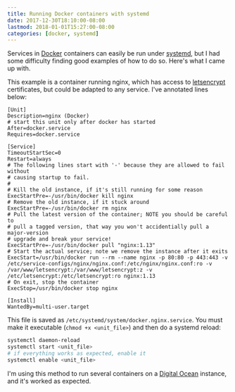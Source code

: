 ```yaml
---
title: Running Docker containers with systemd
date: 2017-12-30T18:10:00-08:00
lastmod: 2018-01-01T15:27:00-08:00
categories: [docker, systemd]
---
```


Services in [Docker][] containers can easily be run under [systemd][], but I
had some difficulty finding good examples of how to do so. Here's what I came
up with.

This example is a container running nginx, which has access to [letsencrypt][]
certificates, but could be adapted to any service. I've annotated lines below:

```
[Unit]
Description=nginx (Docker)
# start this unit only after docker has started
After=docker.service
Requires=docker.service
 
[Service]
TimeoutStartSec=0
Restart=always
# The following lines start with '-' because they are allowed to fail without
# causing startup to fail.
#
# Kill the old instance, if it's still running for some reason
ExecStartPre=-/usr/bin/docker kill nginx
# Remove the old instance, if it stuck around
ExecStartPre=-/usr/bin/docker rm nginx
# Pull the latest version of the container; NOTE you should be careful to
# pull a tagged version, that way you won't accidentially pull a major-version
# upgrade and break your service!
ExecStartPre=-/usr/bin/docker pull "nginx:1.13"
# Start the actual service; note we remove the instance after it exits
ExecStart=/usr/bin/docker run --rm --name nginx -p 80:80 -p 443:443 -v /etc/service-configs/nginx/nginx.conf:/etc/nginx/nginx.conf:ro -v /var/www/letsencrypt:/var/www/letsencrypt:z -v /etc/letsencrypt:/etc/letsencrypt:ro nginx:1.13
# On exit, stop the container
ExecStop=/usr/bin/docker stop nginx
 
[Install]
WantedBy=multi-user.target
```

This file is saved as `/etc/systemd/system/docker.nginx.service`. You must make
it executable (`chmod +x <unit_file>`) and then do a systemd reload:

```bash
systemctl daemon-reload
systemctl start <unit_file>
# if everything works as expected, enable it
systemctl enable <unit_file>
```

I'm using this method to run several containers on a [Digital Ocean][do]
instance, and it's worked as expected.

[docker]: https://www.docker.com/
[systemd]: https://freedesktop.org/wiki/Software/systemd/
[letsencrypt]: https://letsencrypt.org
[do]: https://www.digitalocean.com/
